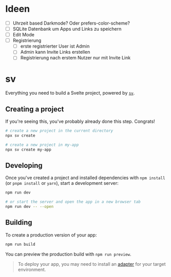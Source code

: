 # Ideen

- [ ] Uhrzeit based Darkmode? Oder prefers-color-scheme?
- [ ] SQLite Datenbank um Apps und Links zu speichern
- [ ] Edit Mode
- [ ] Registrierung
  - [ ] erste registrierter User ist Admin
  - [ ] Admin kann Invite Links erstellen
  - [ ] Registrierung nach erstem Nutzer nur mit Invite Link

# sv

Everything you need to build a Svelte project, powered by [`sv`](https://github.com/sveltejs/cli).

## Creating a project

If you're seeing this, you've probably already done this step. Congrats!

```bash
# create a new project in the current directory
npx sv create

# create a new project in my-app
npx sv create my-app
```

## Developing

Once you've created a project and installed dependencies with `npm install` (or `pnpm install` or `yarn`), start a development server:

```bash
npm run dev

# or start the server and open the app in a new browser tab
npm run dev -- --open
```

## Building

To create a production version of your app:

```bash
npm run build
```

You can preview the production build with `npm run preview`.

> To deploy your app, you may need to install an [adapter](https://svelte.dev/docs/kit/adapters) for your target environment.
